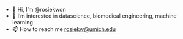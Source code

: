 - 👋 Hi, I’m @rosiekwon
- 👀 I’m interested in datascience, biomedical engineering, machine learning
- 📫 How to reach me rosiekw@umich.edu

<!---
rosiekwon/rosiekwon is a ✨ special ✨ repository because its `README.md` (this file) appears on your GitHub profile.
You can click the Preview link to take a look at your changes.
--->
